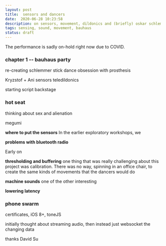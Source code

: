 ```yaml
---
layout: post
title:  sensors and dancers
date:  2020-06-28 10:23:58
description: on sensors, movement, dildonics and (briefly) oskar schlemmer
tags: sensing, sound, movement, bauhaus
status: draft
---
```


The performance is sadly on-hold right now due to COVID.


### chapter 1 -- bauhaus party

re-creating schlemmer stick dance
obsession with prosthesis

Kryzstof + Ani
sensors
teledildonics


starting script backstage

### hot seat

thinking about sex and alienation

megumi

**where to put the sensors**
In the earlier exploratory workshops, we 

**problems with bluetooth radio**

Early on


**thresholding and buffering**
one thing that was really challenging about this project was calibration. There was no way, spinning in an office chair, to create the same kinds of movements that the dancers would do


**machine sounds**
one of the other interesting 


**lowering latency**

### phone swarm


certificates, iOS 8+, toneJS

initially thought about streaming audio, then instead just websocket the changing data

thanks David Su

